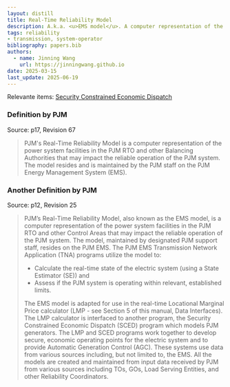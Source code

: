 ```yaml
---
layout: distill
title: Real-Time Reliability Model
description: A.k.a. <u>EMS model</u>. A computer representation of the power system facilities.
tags: reliability
- transmission, system-operator
bibliography: papers.bib
authors:
  - name: Jinning Wang
    url: https://jinningwang.github.io
date: 2025-03-15
last_update: 2025-06-19
---
```


Relevante items: [Security Constrained Economic Dispatch](/wiki/security-constrained-economic-dispatch)

### Definition by PJM

Source: <d-cite key="pjm2024m3"></d-cite> p17, Revision 67

> PJM's Real-Time Reliability Model is a computer representation of the power system facilities in the PJM RTO and other Balancing Authorities that may impact the reliable operation of the PJM system.
> The model resides and is maintained by the PJM staff on the PJM Energy Management System (EMS).

### Another Definition by PJM

Source: <d-cite key="pjm2024m3a"></d-cite> p12, Revision 25

> PJM’s Real-Time Reliability Model, also known as the EMS model, is a computer representation of the power system facilities in the PJM RTO and other Control Areas that may impact the reliable operation of the PJM system.
> The model, maintained by designated PJM support staff, resides on the PJM EMS.
> The PJM EMS Transmission Network Application (TNA) programs utilize the model to:
>
> - Calculate the real-time state of the electric system (using a State Estimator (SE)) and
> - Assess if the PJM system is operating within relevant, established limits.
>
> The EMS model is adapted for use in the real-time Locational Marginal Price calculator (LMP - see Section 5 of this manual, Data Interfaces). The LMP calculator is interfaced to another program, the Security Constrained Economic Dispatch (SCED) program which models PJM generators. The LMP and SCED programs work together to develop secure, economic operating points for the electric system and to provide Automatic Generation Control (AGC).
> These systems use data from various sources including, but not limited to, the EMS.
> All the models are created and maintained from input data received by PJM from various sources including TOs, GOs, Load Serving Entities, and other Reliability Coordinators.
